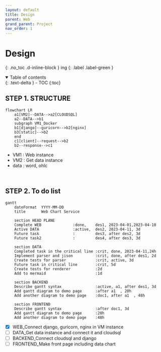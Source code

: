 ```yaml
---
layout: default
title: Design
parent: Web
grand_parent: Project
nav_order: 1
---
```


# Design
{: .no_toc .d-inline-block }
ing
{: .label .label-green }
<details open markdown="block">
  <summary>
    Table of contents
  </summary>
  {: .text-delta }
- TOC
{:toc}
</details>

<!------------------------------------ STEP ------------------------------------>
## STEP 1. STRUCTURE

```mermaid
flowchart LR
    a1[VM2]--DATA-->a2[CLOUDSQL]
    a2--DATA-->b1
    subgraph VM1_Docker
    b1[django]--guricorn-->b2[nginx]
    b3[static]-->b2
    end
    c1[client]--request-->b2
    b2--response-->c1
```

* VM1 : Web instance
* VM2 : Get data instance
* data : word, ohlc

<br>

<!------------------------------------ STEP ------------------------------------>
## STEP 2. To do list

```mermaid
gantt
    dateFormat  YYYY-MM-DD
    title       Web Chart Service

    section HEAD PLANE
    Complete WEB              :done,    des1, 2023-04-01,2023-04-10
    Active DATA               :active,  des2, 2023-04-11, 3d
    Future task               :         des3, after des2, 3d
    Future task2              :         des4, after des3, 3d

    section DATA
    Completed task in the critical line :crit, done, 2023-04-11,24h
    Implement parser and jison          :crit, done, after des1, 2d
    Create tests for parser             :crit, active, 3d
    Future task in critical line        :crit, 5d
    Create tests for renderer           :2d
    Add to mermaid                      :1d
    
    section BACKEND
    Describe gantt syntax               :active, a1, after des1, 3d
    Add gantt diagram to demo page      :after a1  , 20h
    Add another diagram to demo page    :doc1, after a1  , 48h

    section FRONTEND
    Describe gantt syntax               :after doc1, 3d
    Add gantt diagram to demo page      :20h
    Add another diagram to demo page    :48h
```

- [x] WEB_Connect django, guricorn, nginx in VM instance
- [ ] DATA_Get data instance and connect it and cloudsql
- [ ] BACKEND_Connect cloudsql and django
- [ ] FRONTEND_Make front page including data chart